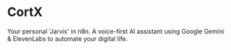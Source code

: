 # CortX
Your personal 'Jarvis' in n8n. A voice-first AI assistant using Google Gemini &amp; ElevenLabs to automate your digital life.
